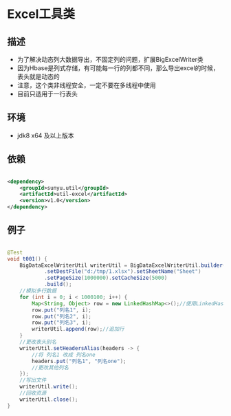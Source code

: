 # Excel工具类

## 描述

* 为了解决动态列大数据导出，不固定列的问题，扩展BigExcelWriter类
* 因为Hbase是列式存储，有可能每一行的列都不同，那么导出excel的时候，表头就是动态的
* 注意，这个类非线程安全，一定不要在多线程中使用
* 目前只适用于一行表头

## 环境

* jdk8 x64 及以上版本

## 依赖

```xml

<dependency>
    <groupId>sunyu.util</groupId>
    <artifactId>util-excel</artifactId>
    <version>v1.0</version>
</dependency>
```

## 例子

```java

@Test
void t001() {
    BigDataExcelWriterUtil writerUtil = BigDataExcelWriterUtil.builder()
            .setDestFile("d:/tmp/1.xlsx").setSheetName("Sheet")
            .setPageSize(1000000).setCacheSize(5000)
            .build();
    //模拟多行数据
    for (int i = 0; i < 1000100; i++) {
        Map<String, Object> row = new LinkedHashMap<>();//使用LinkedHashMap来保持列顺序
        row.put("列名1", i);
        row.put("列名2", i);
        row.put("列名3", i);
        writerUtil.append(row);//追加行
    }
    //更改表头别名
    writerUtil.setHeadersAlias(headers -> {
        //将 列名1 改成 列名one
        headers.put("列名1", "列名one");
        //更改其他列名
    });
    //写出文件
    writerUtil.write();
    //回收资源
    writerUtil.close();
}
```

